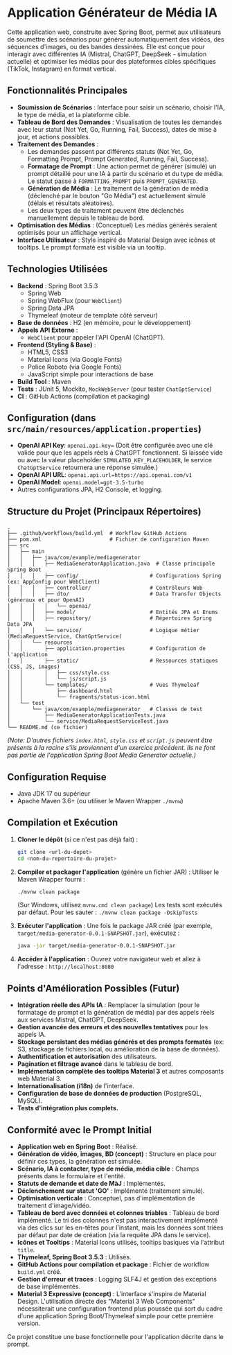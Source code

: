 # Application Générateur de Média IA

Cette application web, construite avec Spring Boot, permet aux utilisateurs de soumettre des scénarios pour générer automatiquement des vidéos, des séquences d'images, ou des bandes dessinées. Elle est conçue pour interagir avec différentes IA (Mistral, ChatGPT, DeepSeek - simulation actuelle) et optimiser les médias pour des plateformes cibles spécifiques (TikTok, Instagram) en format vertical.

## Fonctionnalités Principales

*   **Soumission de Scénarios** : Interface pour saisir un scénario, choisir l'IA, le type de média, et la plateforme cible.
*   **Tableau de Bord des Demandes** : Visualisation de toutes les demandes avec leur statut (Not Yet, Go, Running, Fail, Success), dates de mise à jour, et actions possibles.
*   **Traitement des Demandes** :
    *   Les demandes passent par différents statuts (Not Yet, Go, Formatting Prompt, Prompt Generated, Running, Fail, Success).
    *   **Formatage de Prompt** : Une action permet de générer (simulé) un prompt détaillé pour une IA à partir du scénario et du type de média. Le statut passe à `FORMATTING_PROMPT` puis `PROMPT_GENERATED`.
    *   **Génération de Média** : Le traitement de la génération de média (déclenché par le bouton "Go Média") est actuellement simulé (délais et résultats aléatoires).
    *   Les deux types de traitement peuvent être déclenchés manuellement depuis le tableau de bord.
*   **Optimisation des Médias** : (Conceptuel) Les médias générés seraient optimisés pour un affichage vertical.
*   **Interface Utilisateur** : Style inspiré de Material Design avec icônes et tooltips. Le prompt formaté est visible via un tooltip.

## Technologies Utilisées

*   **Backend** : Spring Boot 3.5.3
    *   Spring Web
    *   Spring WebFlux (pour `WebClient`)
    *   Spring Data JPA
    *   Thymeleaf (moteur de template côté serveur)
*   **Base de données** : H2 (en mémoire, pour le développement)
*   **Appels API Externe** :
    *   `WebClient` pour appeler l'API OpenAI (ChatGPT).
*   **Frontend (Styling & Base)** :
    *   HTML5, CSS3
    *   Material Icons (via Google Fonts)
    *   Police Roboto (via Google Fonts)
    *   JavaScript simple pour interactions de base
*   **Build Tool** : Maven
*   **Tests** : JUnit 5, Mockito, `MockWebServer` (pour tester `ChatGptService`)
*   **CI** : GitHub Actions (compilation et packaging)

## Configuration (dans `src/main/resources/application.properties`)

*   **OpenAI API Key**:
    `openai.api.key=`
    (Doit être configurée avec une clé valide pour que les appels réels à ChatGPT fonctionnent. Si laissée vide ou avec la valeur placeholder `SIMULATED_KEY_PLACEHOLDER`, le service `ChatGptService` retournera une réponse simulée.)
*   **OpenAI API URL**:
    `openai.api.url=https://api.openai.com/v1`
*   **OpenAI Model**:
    `openai.model=gpt-3.5-turbo`
*   Autres configurations JPA, H2 Console, et logging.

## Structure du Projet (Principaux Répertoires)

```
.
├── .github/workflows/build.yml  # Workflow GitHub Actions
├── pom.xml                      # Fichier de configuration Maven
├── src
│   ├── main
│   │   ├── java/com/example/mediagenerator
│   │   │   ├── MediaGeneratorApplication.java  # Classe principale Spring Boot
│   │   │   ├── config/                       # Configurations Spring (ex: AppConfig pour WebClient)
│   │   │   ├── controller/                   # Contrôleurs Web
│   │   │   ├── dto/                          # Data Transfer Objects (généraux et pour OpenAI)
│   │   │   │   └── openai/
│   │   │   ├── model/                        # Entités JPA et Enums
│   │   │   ├── repository/                   # Répertoires Spring Data JPA
│   │   │   └── service/                      # Logique métier (MediaRequestService, ChatGptService)
│   │   └── resources
│   │       ├── application.properties        # Configuration de l'application
│   │       ├── static/                       # Ressources statiques (CSS, JS, images)
│   │       │   ├── css/style.css
│   │       │   └── js/script.js
│   │       └── templates/                    # Vues Thymeleaf
│   │           ├── dashboard.html
│   │           └── fragments/status-icon.html
│   └── test
│       └── java/com/example/mediagenerator   # Classes de test
│           ├── MediaGeneratorApplicationTests.java
│           └── service/MediaRequestServiceTest.java
└── README.md (ce fichier)
```
*(Note: D'autres fichiers `index.html`, `style.css` et `script.js` peuvent être présents à la racine s'ils proviennent d'un exercice précédent. Ils ne font pas partie de l'application Spring Boot Media Generator actuelle.)*

## Configuration Requise

*   Java JDK 17 ou supérieur
*   Apache Maven 3.6+ (ou utiliser le Maven Wrapper `./mvnw`)

## Compilation et Exécution

1.  **Cloner le dépôt** (si ce n'est pas déjà fait) :
    ```bash
    git clone <url-du-depot>
    cd <nom-du-repertoire-du-projet>
    ```

2.  **Compiler et packager l'application** (génère un fichier JAR) :
    Utiliser le Maven Wrapper fourni :
    ```bash
    ./mvnw clean package
    ```
    (Sur Windows, utilisez `mvnw.cmd clean package`)
    Les tests sont exécutés par défaut. Pour les sauter : `./mvnw clean package -DskipTests`

3.  **Exécuter l'application** :
    Une fois le package JAR créé (par exemple, `target/media-generator-0.0.1-SNAPSHOT.jar`), exécutez :
    ```bash
    java -jar target/media-generator-0.0.1-SNAPSHOT.jar
    ```

4.  **Accéder à l'application** :
    Ouvrez votre navigateur web et allez à l'adresse : `http://localhost:8080`

## Points d'Amélioration Possibles (Futur)

*   **Intégration réelle des APIs IA** : Remplacer la simulation (pour le formatage de prompt et la génération de média) par des appels réels aux services Mistral, ChatGPT, DeepSeek.
*   **Gestion avancée des erreurs et des nouvelles tentatives** pour les appels IA.
*   **Stockage persistant des médias générés et des prompts formatés** (ex: S3, stockage de fichiers local, ou amélioration de la base de données).
*   **Authentification et autorisation** des utilisateurs.
*   **Pagination et filtrage avancé** dans le tableau de bord.
*   **Implémentation complète des tooltips Material 3** et autres composants web Material 3.
*   **Internationalisation (i18n)** de l'interface.
*   **Configuration de base de données de production** (PostgreSQL, MySQL).
*   **Tests d'intégration plus complets.**

## Conformité avec le Prompt Initial

*   **Application web en Spring Boot** : Réalisé.
*   **Génération de vidéo, images, BD (concept)** : Structure en place pour définir ces types, la génération est simulée.
*   **Scénario, IA à contacter, type de média, média cible** : Champs présents dans le formulaire et l'entité.
*   **Statuts de demande et date de MàJ** : Implémentés.
*   **Déclenchement sur statut 'GO'** : Implémenté (traitement simulé).
*   **Optimisation verticale** : Conceptuel, pas d'implémentation de traitement d'image/vidéo.
*   **Tableau de bord avec données et colonnes triables** : Tableau de bord implémenté. Le tri des colonnes n'est pas interactivement implémenté via des clics sur les en-têtes pour l'instant, mais les données sont triées par défaut par date de création (via la requête JPA dans le service).
*   **Icônes et Tooltips** : Material Icons utilisés, tooltips basiques via l'attribut `title`.
*   **Thymeleaf, Spring Boot 3.5.3** : Utilisés.
*   **GitHub Actions pour compilation et package** : Fichier de workflow `build.yml` créé.
*   **Gestion d'erreur et traces** : Logging SLF4J et gestion des exceptions de base implémentés.
*   **Material 3 Expressive (concept)** : L'interface s'inspire de Material Design. L'utilisation directe des "Material 3 Web Components" nécessiterait une configuration frontend plus poussée qui sort du cadre d'une application Spring Boot/Thymeleaf simple pour cette première version.

Ce projet constitue une base fonctionnelle pour l'application décrite dans le prompt.
